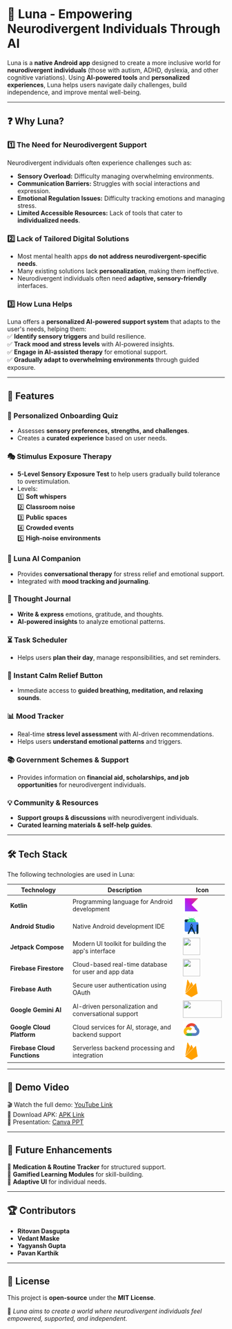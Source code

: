 # 🌙 Luna - Empowering Neurodivergent Individuals Through AI  

Luna is a **native Android app** designed to create a more inclusive world for **neurodivergent individuals** (those with autism, ADHD, dyslexia, and other cognitive variations). Using **AI-powered tools** and **personalized experiences**, Luna helps users navigate daily challenges, build independence, and improve mental well-being.  

---

## ❓ Why Luna?  

### **1️⃣ The Need for Neurodivergent Support**  
Neurodivergent individuals often experience challenges such as:  
- **Sensory Overload:** Difficulty managing overwhelming environments.  
- **Communication Barriers:** Struggles with social interactions and expression.  
- **Emotional Regulation Issues:** Difficulty tracking emotions and managing stress.  
- **Limited Accessible Resources:** Lack of tools that cater to **individualized needs**.  

### **2️⃣ Lack of Tailored Digital Solutions**  
- Most mental health apps **do not address neurodivergent-specific needs**.  
- Many existing solutions lack **personalization**, making them ineffective.  
- Neurodivergent individuals often need **adaptive, sensory-friendly** interfaces.  

### **3️⃣ How Luna Helps**  
Luna offers a **personalized AI-powered support system** that adapts to the user's needs, helping them:  
✅ **Identify sensory triggers** and build resilience.  
✅ **Track mood and stress levels** with AI-powered insights.  
✅ **Engage in AI-assisted therapy** for emotional support.  
✅ **Gradually adapt to overwhelming environments** through guided exposure.  

---

## 🚀 Features  

### 🧠 Personalized Onboarding Quiz  
- Assesses **sensory preferences, strengths, and challenges**.  
- Creates a **curated experience** based on user needs.  

### 🎭 Stimulus Exposure Therapy  
- **5-Level Sensory Exposure Test** to help users gradually build tolerance to overstimulation.  
- Levels:  
  1️⃣ **Soft whispers**  
  2️⃣ **Classroom noise**  
  3️⃣ **Public spaces**  
  4️⃣ **Crowded events**  
  5️⃣ **High-noise environments**  

### 🤖 Luna AI Companion  
- Provides **conversational therapy** for stress relief and emotional support.  
- Integrated with **mood tracking and journaling**.  

### 📜 Thought Journal  
- **Write & express** emotions, gratitude, and thoughts.  
- **AI-powered insights** to analyze emotional patterns.  

### ⏳ Task Scheduler  
- Helps users **plan their day**, manage responsibilities, and set reminders.  

### 🔵 Instant Calm Relief Button  
- Immediate access to **guided breathing, meditation, and relaxing sounds**.  

### 📊 Mood Tracker  
- Real-time **stress level assessment** with AI-driven recommendations.  
- Helps users **understand emotional patterns** and triggers.  

### 📚 Government Schemes & Support  
- Provides information on **financial aid, scholarships, and job opportunities** for neurodivergent individuals.  

### 💡 Community & Resources  
- **Support groups & discussions** with neurodivergent individuals.  
- **Curated learning materials & self-help guides**.  

---





## 🛠️ Tech Stack

The following technologies are used in Luna:

| Technology                    | Description                                                  | Icon |
|-------------------------------|--------------------------------------------------------------|------|
| **Kotlin**                    | Programming language for Android development                 | <img src="https://raw.githubusercontent.com/devicons/devicon/master/icons/kotlin/kotlin-original.svg" width="40" height="40"> |
| **Android Studio**            | Native Android development IDE                               | <img src="https://raw.githubusercontent.com/devicons/devicon/master/icons/androidstudio/androidstudio-original.svg" width="40" height="40"> |
| **Jetpack Compose**           | Modern UI toolkit for building the app's interface           | <img src="https://github.com/user-attachments/assets/9a48df2e-b0b5-4e0d-81e5-06cce88d0ca0" width="40" height="40"> |
| **Firebase Firestore**        | Cloud-based real-time database for user and app data         | <img src="https://github.com/user-attachments/assets/eb438725-f96b-426e-8f5a-55d32b869f8c" width="40" height="40"> |
| **Firebase Auth**             | Secure user authentication using OAuth                       | <img src="https://raw.githubusercontent.com/devicons/devicon/master/icons/firebase/firebase-plain.svg" width="40" height="40"> |
| **Google Gemini AI**          | AI-driven personalization and conversational support         | <img src="https://github.com/user-attachments/assets/1416a206-d6c7-4baf-b65b-dbbf844aa878" width="90" height="40"> |
| **Google Cloud Platform**     | Cloud services for AI, storage, and backend support         | <img src="https://raw.githubusercontent.com/devicons/devicon/master/icons/googlecloud/googlecloud-original.svg" width="40" height="40"> |
| **Firebase Cloud Functions**  | Serverless backend processing and integration               | <img src="https://raw.githubusercontent.com/devicons/devicon/master/icons/firebase/firebase-plain.svg" width="40" height="40"> |




---

## 🎥 Demo Video  
🎬 Watch the full demo: [YouTube Link](https://www.youtube.com/watch?v=bhf4C3L1RqY)  
📱 Download APK: [APK Link](https://drive.google.com/file/d/1aXtMG5Od_LN5Zq1pffbo4-4DYvYkQsFa/view?usp=sharing)  
📄 Presentation: [Canva PPT](https://www.canva.com/design/DAGivfxWJ1A/zm_mpGTstFaBjUmv3ctbYA/view?utm_content=DAGivfxWJ1A&utm_campaign=designshare&utm_medium=link2&utm_source=uniquelinks&utlId=h3bd3ce9968)  

---

## 🎯 Future Enhancements  
🔹 **Medication & Routine Tracker** for structured support.  
🔹 **Gamified Learning Modules** for skill-building.  
🔹 **Adaptive UI** for individual needs.  

---

## 🏆 Contributors  
- **Ritovan Dasgupta**  
- **Vedant Maske**  
- **Yagyansh Gupta**  
- **Pavan Karthik**  

---

## 📜 License  
This project is **open-source** under the **MIT License**.  

🔹 *Luna aims to create a world where neurodivergent individuals feel empowered, supported, and independent.*  
